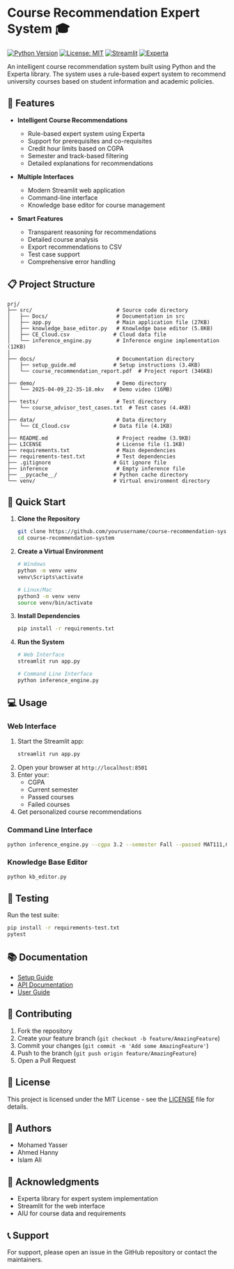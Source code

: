 # Course Recommendation Expert System 🎓

[![Python Version](https://img.shields.io/badge/python-3.9%2B-blue)](https://www.python.org/downloads/)
[![License: MIT](https://img.shields.io/badge/License-MIT-yellow.svg)](https://opensource.org/licenses/MIT)
[![Streamlit](https://img.shields.io/badge/Streamlit-1.22.0%2B-red)](https://streamlit.io/)
[![Experta](https://img.shields.io/badge/Experta-2.0.0%2B-green)](https://experta.readthedocs.io/)

An intelligent course recommendation system built using Python and the Experta library. The system uses a rule-based expert system to recommend university courses based on student information and academic policies.

## 🌟 Features

- **Intelligent Course Recommendations**
  - Rule-based expert system using Experta
  - Support for prerequisites and co-requisites
  - Credit hour limits based on CGPA
  - Semester and track-based filtering
  - Detailed explanations for recommendations

- **Multiple Interfaces**
  - Modern Streamlit web application
  - Command-line interface
  - Knowledge base editor for course management

- **Smart Features**
  - Transparent reasoning for recommendations
  - Detailed course analysis
  - Export recommendations to CSV
  - Test case support
  - Comprehensive error handling

## 📋 Project Structure

```
prj/
├── src/                           # Source code directory
│   ├── Docs/                      # Documentation in src
│   ├── app.py                     # Main application file (27KB)
│   ├── knowledge_base_editor.py   # Knowledge base editor (5.8KB)
│   ├── CE_Cloud.csv              # Cloud data file
│   └── inference_engine.py        # Inference engine implementation (12KB)
│
├── docs/                          # Documentation directory
│   ├── setup_guide.md            # Setup instructions (3.4KB)
│   └── course_recommendation_report.pdf  # Project report (346KB)
│
├── demo/                          # Demo directory
│   └── 2025-04-09_22-35-18.mkv   # Demo video (16MB)
│
├── tests/                         # Test directory
│   └── course_advisor_test_cases.txt  # Test cases (4.4KB)
│
├── data/                          # Data directory
│   └── CE_Cloud.csv              # Data file (4.1KB)
│
├── README.md                      # Project readme (3.9KB)
├── LICENSE                        # License file (1.1KB)
├── requirements.txt               # Main dependencies
├── requirements-test.txt          # Test dependencies
├── .gitignore                    # Git ignore file
├── inference                      # Empty inference file
├── __pycache__/                  # Python cache directory
└── venv/                         # Virtual environment directory
```

## 🚀 Quick Start

1. **Clone the Repository**
   ```bash
   git clone https://github.com/yourusername/course-recommendation-system.git
   cd course-recommendation-system
   ```

2. **Create a Virtual Environment**
   ```bash
   # Windows
   python -m venv venv
   venv\Scripts\activate

   # Linux/Mac
   python3 -m venv venv
   source venv/bin/activate
   ```

3. **Install Dependencies**
   ```bash
   pip install -r requirements.txt
   ```

4. **Run the System**
   ```bash
   # Web Interface
   streamlit run app.py

   # Command Line Interface
   python inference_engine.py
   ```

## 💻 Usage

### Web Interface
1. Start the Streamlit app:
   ```bash
   streamlit run app.py
   ```
2. Open your browser at `http://localhost:8501`
3. Enter your:
   - CGPA
   - Current semester
   - Passed courses
   - Failed courses
4. Get personalized course recommendations

### Command Line Interface
```bash
python inference_engine.py --cgpa 3.2 --semester Fall --passed MAT111,CSE014
```

### Knowledge Base Editor
```bash
python kb_editor.py
```

## 🧪 Testing

Run the test suite:
```bash
pip install -r requirements-test.txt
pytest
```

## 📚 Documentation

- [Setup Guide](docs/setup_guide.md)
- [API Documentation](docs/api.md)
- [User Guide](docs/user_guide.md)

## 🤝 Contributing

1. Fork the repository
2. Create your feature branch (`git checkout -b feature/AmazingFeature`)
3. Commit your changes (`git commit -m 'Add some AmazingFeature'`)
4. Push to the branch (`git push origin feature/AmazingFeature`)
5. Open a Pull Request

## 📝 License

This project is licensed under the MIT License - see the [LICENSE](LICENSE) file for details.

## 👥 Authors

- Mohamed Yasser
- Ahmed Hanny
- Islam Ali
  

## 🙏 Acknowledgments

- Experta library for expert system implementation
- Streamlit for the web interface
- AIU for course data and requirements

## 📞 Support

For support, please open an issue in the GitHub repository or contact the maintainers. 

